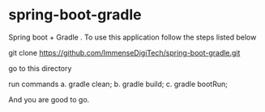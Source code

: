 # spring-boot-gradle
Spring boot + Gradle .
To use this application follow the steps listed below

git clone https://github.com/ImmenseDigiTech/spring-boot-gradle.git

go to this directory


run commands a. gradle clean; b. gradle build; c. gradle bootRun;

And you are good to go.

